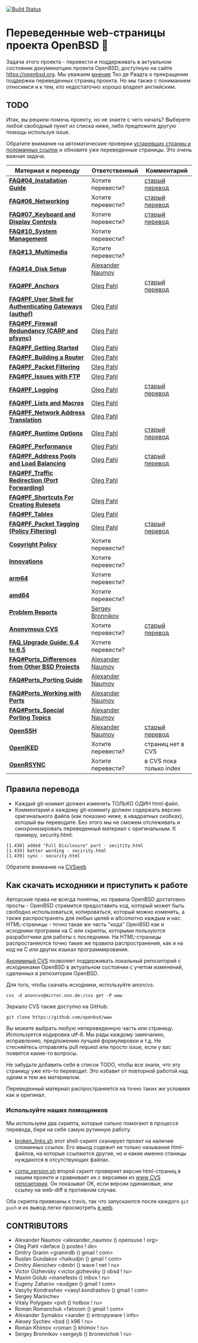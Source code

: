 [![Build Status](https://travis-ci.org/openbsd-ru/openbsd-ru.github.io.svg?branch=master)](https://travis-ci.org/openbsd-ru/openbsd-ru.github.io)

# Переведенные web-страницы проекта OpenBSD :blowfish:

Задача этого проекта - перевести и поддерживать в актуальном состоянии
докуменатцию проекта OpenBSD, доступную на сайте https://openbsd.org.
Мы уважаем
[мнение](https://marc.info/?l=openbsd-cvs&m=139637003025491&w=2)
Тео де Раадта о прекращении поддержки переведенных страниц проекта.
Но мы также с пониманием относимся и к тем, кто недостаточно хорошо
владеет английским.


## TODO
Итак, вы решили помочь проекту, но не знаете с чего начать? Выберете
любой свободный пункт из списка ниже, либо предложите другую помощь используя
issue.

Обратите внимание на автоматические проверки
[устаревших страниц и поломанных ссылок](https://travis-ci.org/openbsd-ru/openbsd-ru.github.io)
и обновите уже переведенные страницы. Это очень важная задача.

| Материал к переводу | Ответственный | Комментарий |
| --- | --- | --- |
| **[FAQ#04_Installation Guide](https://www.openbsd.org/faq/faq4.html)** | Хотите перевести? | [старый перевод](https://github.com/alexander-naumov/openbsd-doc-ru/blob/master/openbsd/faq/faq4.html)|
| **[FAQ#06_Networking](https://www.openbsd.org/faq/faq6.html)** | Хотите перевести? | [старый перевод](https://github.com/alexander-naumov/openbsd-doc-ru/blob/master/openbsd/faq/faq6.html)|
| **[FAQ#07_Keyboard and Display Controls](https://www.openbsd.org/faq/faq7.html)** |  Хотите перевести? | [старый перевод](https://github.com/alexander-naumov/openbsd-doc-ru/blob/master/openbsd/faq/faq7.html)|
| **[FAQ#10_System Management](https://www.openbsd.org/faq/faq10.html)** |  Хотите перевести? | |
| **[FAQ#13_Multimedia](https://www.openbsd.org/faq/faq13.html)** |  Хотите перевести? | |
| **[FAQ#14_Disk Setup](https://www.openbsd.org/faq/faq14.html)** | [Alexander Naumov](https://github.com/alexander-naumov) | |
| **[FAQ#PF_Anchors](https://www.openbsd.org/faq/pf/anchors.html)** | [Oleg Pahl](https://github.com/oleg-pahl) | [старый перевод](https://github.com/alexander-naumov/openbsd-doc-ru/blob/master/openbsd/faq/pf/anchors.html)|
| **[FAQ#PF_User Shell for Authenticating Gateways (authpf)](https://www.openbsd.org/faq/pf/authpf.html)** | [Oleg Pahl](https://github.com/oleg-pahl) | |
| **[FAQ#PF_Firewall Redundancy (CARP and pfsync)](https://www.openbsd.org/faq/pf/carp.html)** | [Oleg Pahl](https://github.com/oleg-pahl) | |
| **[FAQ#PF_Getting Started](https://www.openbsd.org/faq/pf/config.html)** | [Oleg Pahl](https://github.com/oleg-pahl) | |
| **[FAQ#PF_Building a Router](https://www.openbsd.org/faq/pf/example1.html)** | [Oleg Pahl](https://github.com/oleg-pahl) | |
| **[FAQ#PF_Packet Filtering](https://www.openbsd.org/faq/pf/filter.html)** | [Oleg Pahl](https://github.com/oleg-pahl) | |
| **[FAQ#PF_Issues with FTP](https://www.openbsd.org/faq/pf/ftp.html)** | [Oleg Pahl](https://github.com/oleg-pahl) | |
| **[FAQ#PF_Logging](https://www.openbsd.org/faq/pf/logging.html)** | [Oleg Pahl](https://github.com/oleg-pahl) | [старый перевод](https://github.com/alexander-naumov/openbsd-doc-ru/blob/master/openbsd/faq/pf/logging.html)|
| **[FAQ#PF_Lists and Macros](https://www.openbsd.org/faq/pf/macros.html)** | [Oleg Pahl](https://github.com/oleg-pahl) | |
| **[FAQ#PF_Network Address Translation](https://www.openbsd.org/faq/pf/nat.html)** | [Oleg Pahl](https://github.com/oleg-pahl) | |
| **[FAQ#PF_Runtime Options](https://www.openbsd.org/faq/pf/options.html)** | [Oleg Pahl](https://github.com/oleg-pahl) | [старый перевод](https://github.com/alexander-naumov/openbsd-doc-ru/blob/master/openbsd/faq/pf/options.html)|
| **[FAQ#PF_Performance](https://www.openbsd.org/faq/pf/perf.html)** | [Oleg Pahl](https://github.com/oleg-pahl) | |
| **[FAQ#PF_Address Pools and Load Balancing](https://www.openbsd.org/faq/pf/pools.html)** | [Oleg Pahl](https://github.com/oleg-pahl) | [старый перевод](https://github.com/alexander-naumov/openbsd-doc-ru/blob/master/openbsd/faq/pf/pools.html)|
| **[FAQ#PF_Traffic Redirection (Port Forwarding)](https://www.openbsd.org/faq/pf/rdr.html)** | [Oleg Pahl](https://github.com/oleg-pahl) | |
| **[FAQ#PF_Shortcuts For Creating Rulesets](https://www.openbsd.org/faq/pf/shortcuts.html)** | [Oleg Pahl](https://github.com/oleg-pahl) | |
| **[FAQ#PF_Tables](https://www.openbsd.org/faq/pf/tables.html)** | [Oleg Pahl](https://github.com/oleg-pahl) | |
| **[FAQ#PF_Packet Tagging (Policy Filtering)](https://www.openbsd.org/faq/pf/tagging.html)** | [Oleg Pahl](https://github.com/oleg-pahl) | [старый перевод](https://github.com/alexander-naumov/openbsd-doc-ru/blob/master/openbsd/faq/pf/tagging.html)|
| **[Copyright Policy](https://www.openbsd.org/policy.html)** |  Хотите перевести? | |
| **[Innovations](https://www.openbsd.org/innovations.html)** |  Хотите перевести? | |
| **[arm64](https://www.openbsd.org/arm64.html)** |  Хотите перевести? | |
| **[amd64](https://www.openbsd.org/amd64.html)** |  Хотите перевести? | |
| **[Problem Reports](https://www.openbsd.org/report.html)** | [Sergey Bronnikov](https://github.com/ligurio) | |
| **[Anonymous CVS](https://www.openbsd.org/anoncvs.html)** |  Хотите перевести? | [старый перевод](https://github.com/alexander-naumov/openbsd-doc-ru/blob/master/openbsd/anoncvs.html)|
| **[FAQ_Upgrade Guide: 6.4 to 6.5](https://www.openbsd.org/faq/upgrade65.html)** |  Хотите перевести? | |
| **[FAQ#Ports_Differences from Other BSD Projects](https://www.openbsd.org/faq/ports/differences.html)** | [Alexander Naumov](https://github.com/alexander-naumov) | |
| **[FAQ#Ports_Porting Guide](https://www.openbsd.org/faq/ports/guide.html)** | [Alexander Naumov](https://github.com/alexander-naumov) | |
| **[FAQ#Ports_Working with Ports](https://www.openbsd.org/faq/ports/ports.html)** | [Alexander Naumov](https://github.com/alexander-naumov) | |
| **[FAQ#Ports_Special Porting Topics](https://www.openbsd.org/faq/ports/specialtopics.html)** | [Alexander Naumov](https://github.com/alexander-naumov) | |
| **[OpenSSH](https://www.openssh.com/)** | [Alexander Naumov](https://github.com/alexander-naumov) | [старый перевод](https://github.com/alexander-naumov/openbsd-doc-ru/tree/master/openssh)|
| **[OpenIKED](https://www.openiked.org/)** | Хотите перевести? | страниц нет в CVS |
| **[OpenRSYNC](https://www.openbsd.org/openrsync/)** | Хотите перевести? | в CVS пока только index |

## Правила перевода

* Каждый git-коммит должен изменять ТОЛЬКО ОДИН html-файл.
* Комментарий к каждому git-коммиту должен содержать версию
оригинального файла (как показано ниже, в квадратных скобках),
который вы переводите.
Без этого мы не сможем отслеживать и синхронизировать переведенный
материал с оригинальным. К примеру, security.html:

``` 
[1.438] added "Full Disclosure" part - secitity.html
[1.439] better wording - secirity.html
[1.439] sync - security.html
``` 
Обратите внимание на [CVSweb](https://cvsweb.openbsd.org/www/)


## Как скачать исходники и приступить к работе

Авторские права не всегда понятны, но правила OpenBSD достатовно
просты - OpenBSD стремится предоставить код, который может быть
свободно использоваться, копироваться, который можно изменять,
а также распространять для любых целей и абсолютно каждым и нас.
HTML-страницы - точно такая же часть "кода" OpenBSD как и исходники
программ на C или скрипты, которыми пользуются разработчики для
работы с последними. На HTML-страницы распростаняются точно такие
же правила распространения, как и на код на C или других языках
программирования.

[Анонимный CVS](https://openbsd-ru.github.io/anoncvs.html)
позволяет поддерживать локальный репозиторий с исходниками
OpenBSD в актуальном состоянии с учетом изменений, сделанных
в репозитории OpenBSD.

Для того, чтобы скачать исходники, используйте anoncvs:
```
cvs -d anoncvs@mirror.osn.de:/cvs get -P www
```
Зеркало CVS также доступно на GitHub:
```
git clone https://github.com/openbsd/www
```
Вы можете выбрать любую непереведенную часть или страницу.
Используется кодировка utf-8. Мы рады каждому замечанию, исправлению,
предложению лучшей формулировки и т.д. Не стесняйтесь отправлять
pull request или просто issue, если у вас появятся какие-то вопросы.

Не забудьте добавить себя в список TODO, чтобы все знали, что эту
страницу уже кто-то переводит. Это избавит от повторной работой
над одним и тем же материалом.

Переведенный материал распространяется на точно таких же условиях
как и оригинал.

### Используйте наших помощников
Мы используем два скрипта, которые сильно помогают в процессе перевода,
беря на себя самую рутинную работу.

* [broken_links.sh](https://github.com/openbsd-ru/openbsd-ru.github.io/blob/master/broken_links.sh)
этот shell-скрипт сканирует проект на наличие сломанных ссылок.
Его ввыод содежит не только называния html-файлов, на которые
ссылаются другие, но и какие именно станицы нуждаются в отсутствующих
файлах.

* [comp_version.sh](https://github.com/openbsd-ru/openbsd-ru.github.io/blob/master/comp_version.sh)
второй скрипт проверяет версии html-страниц в нашем проекте и
сравнивает их с версиями из [www CVS репозитория](https://cvsweb.openbsd.org/www/).
Он показыват OK, если версии одинаковые, или ссылку на web-diff
в противном случае.

Оба скрипта привязаны к travis, так что запускаются
после каждого ```git push``` и их вывод легко просмотреть
[в web](https://travis-ci.org/openbsd-ru/openbsd-ru.github.io).

## CONTRIBUTORS
* Alexander Naumov <alexander_naumov () opensuse ! org>
* Oleg Pahl <deface () posteo ! de>
* Dmitry Granin <granindb () gmail ! com>
* Ruslan Gundakov <haikudjin () gmail ! com>
* Dmitry Alenichev <dmitri () wave ! net ! ru>
* Victor Gizhevsky <victor.gizhevsky () obsd  ! ru>
* Maxim Golub <manefesto () inbox ! ru>
* Eugeny Zaharov <eudgen () gmail ! com>
* Vasyliy Kondrashev <vasyl.kondrashov () gmail ! com>
* Sergey Marinchev
* Vitaly Polygaev <pvit () hotbox ! ru>
* Roman Romanchuk <fatroom () gmail ! com>
* Alexander Symakov <xander () entropyware ! info>
* Alexey Sychev <bsd () k96 ! ru>
* Roman Khimov <roman () khimov ! ru>
* Sergey Bronnikov <sergeyb () bronevichok ! ru>
